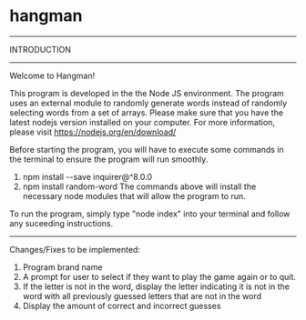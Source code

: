 # hangman

____________
INTRODUCTION
____________

Welcome to Hangman!

This program is developed in the the Node JS environment. The program uses an external module to randomly generate words instead of randomly selecting words from a set of arrays. Please make sure that you have the latest nodejs version installed on your computer.
For more information, please visit https://nodejs.org/en/download/


Before starting the program, you will have to execute some commands in the terminal to ensure the program will run smoothly.
1. npm install --save inquirer@^8.0.0
2. npm install random-word
The commands above will install the necessary node modules that will allow the program to run.

To run the program, simply type "node index" into your terminal and follow any suceeding instructions.

______________________________________________________________________

Changes/Fixes to be implemented:
1. Program brand name
2. A prompt for user to select if they want to play the game again or to quit.
3. If the letter is not in the word, display the letter indicating it is not in the word with all previously guessed letters that are not in the word
4. Display the amount of correct and incorrect guesses
